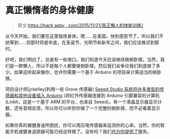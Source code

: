 # 真正懒惰者的身体健康

> 原文:[https://hack aday . com/2015/11/21/真正懒人的体能训练/](https://hackaday.com/2015/11/21/physical-fitness-for-the-truly-lazy/)

从今天开始，我们要在这里锻炼身体。嗯……在美国，快到感恩节了，所以我们不妨等到……但那时将是年底，在圣诞节、光明节和新年之间，我们应该推迟到那时。

好吧，我们明白了。总是有一些借口。我们知道今天应该继续做俯卧撑。当然，我们是一群懒人，所以不是每个人都要做俯卧撑。然后我们会争论我们到底做了多少。如果这听起来像你，也许你需要一个基于 Arduino 的项目来计算适当的俯卧撑。

项目设计师[jckelley]利用一些 Grove 传感器( [Seeed Studio 系统将许多类型的传感器和其他设备插入 Arduino](http://www.seeedstudio.com/wiki/Grove_System) )将红外传感器连接到 Arduino 引脚兼容的计算机(LinkIt，这是一个基于 ARM 的平台，也来自 Seeed)。有一个液晶显示器显示计数，还有音频反馈，所以你可以听到你做了一个完整的俯卧撑，而不必看着显示器。

如果你真的被健身迷所困扰，你可以用压电传感器来监测你的心率。当然，你的智能手机或健身追踪器可能已经这样做了。没有吗？我们[也为你提供了](http://hackaday.com/2014/09/01/homemade-activity-monitor/)服务。